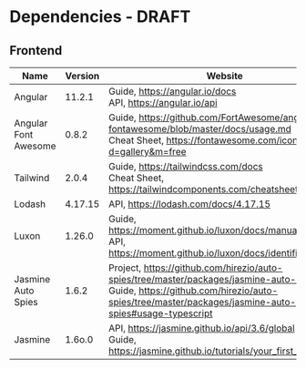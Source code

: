 # Dependencies - DRAFT

## Frontend

| Name                 | Version | Website                                                      |
| -------------------- | ------- | ------------------------------------------------------------ |
| Angular              | 11.2.1  | Guide, https://angular.io/docs<br />API, https://angular.io/api |
| Angular Font Awesome | 0.8.2   | Guide, https://github.com/FortAwesome/angular-fontawesome/blob/master/docs/usage.md<br />Cheat Sheet, https://fontawesome.com/icons?d=gallery&m=free |
| Tailwind             | 2.0.4   | Guide, https://tailwindcss.com/docs<br />Cheat Sheet, https://tailwindcomponents.com/cheatsheet/ |
| Lodash               | 4.17.15 | API, https://lodash.com/docs/4.17.15                         |
| Luxon                | 1.26.0  | Guide, https://moment.github.io/luxon/docs/manual/tour.html<br />API, https://moment.github.io/luxon/docs/identifiers.html |
| Jasmine Auto Spies   | 1.6.2   | Project, https://github.com/hirezio/auto-spies/tree/master/packages/jasmine-auto-spies<br />Guide, https://github.com/hirezio/auto-spies/tree/master/packages/jasmine-auto-spies#usage-typescript |
| Jasmine              | 1.6o.0  | API, https://jasmine.github.io/api/3.6/global<br />Guide, https://jasmine.github.io/tutorials/your_first_suite |

